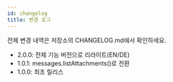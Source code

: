 ```yaml
---
id: changelog
title: 변경 로그
---
```


전체 변경 내역은 저장소의 CHANGELOG.md에서 확인하세요.

- 2.0.0: 전체 기능 버전으로 리라이트(EN/DE)
- 1.0.1: messages.listAttachments()로 전환
- 1.0.0: 최초 릴리스
